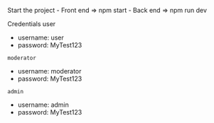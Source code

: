 Start the project 
    - Front end => npm start
    - Back end => npm run dev


Credentials
    user
   - username: user
   - password: MyTest123    

    moderator
   - username: moderator
   - password: MyTest123 

    admin
   - username: admin
   - password: MyTest123 